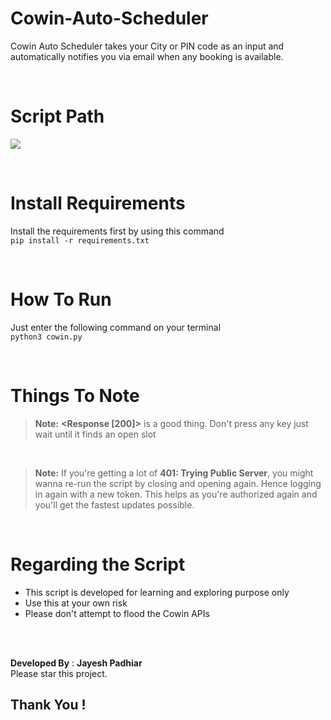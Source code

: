 # Cowin-Auto-Scheduler

Cowin Auto Scheduler takes your City or PIN code as an input and automatically notifies you via email when any booking is available.

<br />

# Script Path

[![](https://mermaid.ink/img/eyJjb2RlIjoiZ3JhcGhcbkEoKFN0YXJ0KSkgLS0-IEIoRW50ZXIgRW1haWwgZm9yIEdldHRpbmcgTm90aWZpY2F0aW9uKVxuQiAtLT4gQyhFbnRlciBQaG9uZSBOdW1iZXIpXG5DIC0tPiBYKEdldCBPVFApXG5YIC0tPiBZKChMb2dnZWQgSW4pKVxuWSAtLT4gRHtTZWxlY3R9XG5EIC0tIFNlYXJjaCBCeSBDaXR5IC0tPiBFKEVudGVyIFN0YXRlIENvZGUpXG5FIC0tPiBGKEVudGVyIENpdHkgQ29kZSlcbkYgLS0-IEcoRW50ZXIgUHJlZmZlcmVkIFBpbmNvZGVzKVxuRCAtLSBTZWFyY2ggQnkgUElOIC0tPiBIKEVudGVyIFBpbmNvZGUpXG5HIC0tPiBJKChXYWl0IHVudGlsIEZvdW5kKSlcblxuSSAtLSBGb3VuZCAtLS0-IFp7V2FudCB0aGUgQ2VudGVyP31cblxuSCAtLT4gSVxuWiAtLSBZZXMgLS0tPiBKKFNlbGVjdCBDZW50ZXIgYnkgaXRzIEluZGV4IFRvIEJvb2sgQXBwb2ludG1lbnQpXG5aIC0tIERvbid0IHdhbnQgLTEgLS0tPiBJXG5KIC0tPiBLKEVudGVyIE9UUCB0aGF0IGNhbWUgb24geW91ciBwaG9uZSlcbksgLS0-IEwoU2VsZWN0IHRoZSBQZXJzb24gYnkgSW5kZXgpXG5MIC0tPiBNKEVudGVyIENhcHRjaGEpXG5NIC0tPiBOKChDaGluZyBDaG9uZyBNRi4gWW91ciBBcHBvaW50bWVudCBpcyBTY2hlZHVsZWQpKSIsIm1lcm1haWQiOnsidGhlbWUiOiJkZWZhdWx0In0sInVwZGF0ZUVkaXRvciI6ZmFsc2V9)](https://mermaid-js.github.io/mermaid-live-editor/#/edit/eyJjb2RlIjoiZ3JhcGhcbkEoKFN0YXJ0KSkgLS0-IEIoRW50ZXIgRW1haWwgZm9yIEdldHRpbmcgTm90aWZpY2F0aW9uKVxuQiAtLT4gQyhFbnRlciBQaG9uZSBOdW1iZXIpXG5DIC0tPiBYKEdldCBPVFApXG5YIC0tPiBZKChMb2dnZWQgSW4pKVxuWSAtLT4gRHtTZWxlY3R9XG5EIC0tIFNlYXJjaCBCeSBDaXR5IC0tPiBFKEVudGVyIFN0YXRlIENvZGUpXG5FIC0tPiBGKEVudGVyIENpdHkgQ29kZSlcbkYgLS0-IEcoRW50ZXIgUHJlZmZlcmVkIFBpbmNvZGVzKVxuRCAtLSBTZWFyY2ggQnkgUElOIC0tPiBIKEVudGVyIFBpbmNvZGUpXG5HIC0tPiBJKChXYWl0IHVudGlsIEZvdW5kKSlcblxuSSAtLSBGb3VuZCAtLS0-IFp7V2FudCB0aGUgQ2VudGVyP31cblxuSCAtLT4gSVxuWiAtLSBZZXMgLS0tPiBKKFNlbGVjdCBDZW50ZXIgYnkgaXRzIEluZGV4IFRvIEJvb2sgQXBwb2ludG1lbnQpXG5aIC0tIERvbid0IHdhbnQgLTEgLS0tPiBJXG5KIC0tPiBLKEVudGVyIE9UUCB0aGF0IGNhbWUgb24geW91ciBwaG9uZSlcbksgLS0-IEwoU2VsZWN0IHRoZSBQZXJzb24gYnkgSW5kZXgpXG5MIC0tPiBNKEVudGVyIENhcHRjaGEpXG5NIC0tPiBOKChDaGluZyBDaG9uZyBNRi4gWW91ciBBcHBvaW50bWVudCBpcyBTY2hlZHVsZWQpKSIsIm1lcm1haWQiOnsidGhlbWUiOiJkZWZhdWx0In0sInVwZGF0ZUVkaXRvciI6ZmFsc2V9)

<br />

# Install Requirements
Install the requirements first by using this command
<br />
`pip install -r requirements.txt`

<br />


# How To Run
Just enter the following command on your terminal
<br />
`python3 cowin.py`

<br />

# Things To Note
> **Note:** **<Response [200]>** is a good thing. Don't press any key just wait until it finds an open slot

<br />

> **Note:** If you're getting a lot of **401: Trying Public Server**, you might wanna re-run the script by closing and opening again. Hence logging in again with a new token. This helps as you're authorized again and you'll get the fastest updates possible.

<br />

# Regarding the Script

- This script is developed for learning and exploring purpose only
- Use this at your own risk
- Please don't attempt to flood the Cowin APIs

<br /><br />


**Developed By** : **Jayesh Padhiar**
<br />
Please star this project.
## Thank You !
